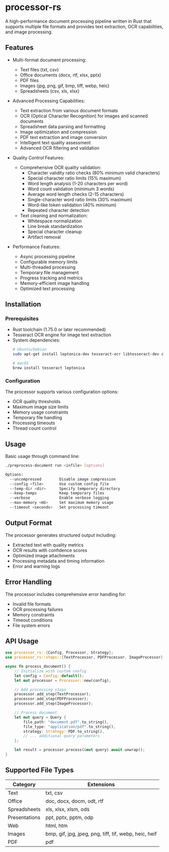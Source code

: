 # processor-rs

A high-performance document processing pipeline written in Rust that supports multiple file formats and provides text extraction, OCR capabilities, and image processing.

## Features

- Multi-format document processing:
  - Text files (txt, csv)
  - Office documents (docx, rtf, xlsx, pptx)
  - PDF files
  - Images (jpg, png, gif, bmp, tiff, webp, heic)
  - Spreadsheets (csv, xls, xlsx)

- Advanced Processing Capabilities:
  - Text extraction from various document formats
  - OCR (Optical Character Recognition) for images and scanned documents
  - Spreadsheet data parsing and formatting
  - Image optimization and compression
  - PDF text extraction and image conversion
  - Intelligent text quality assessment
  - Advanced OCR filtering and validation

- Quality Control Features:
  - Comprehensive OCR quality validation:
    - Character validity ratio checks (80% minimum valid characters)
    - Special character ratio limits (15% maximum)
    - Word length analysis (1-20 characters per word)
    - Word count validation (minimum 3 words)
    - Average word length checks (2-15 characters)
    - Single-character word ratio limits (30% maximum)
    - Word-like token validation (40% minimum)
    - Repeated character detection
  - Text cleaning and normalization:
    - Whitespace normalization
    - Line break standardization
    - Special character cleanup
    - Artifact removal

- Performance Features:
  - Async processing pipeline
  - Configurable memory limits
  - Multi-threaded processing
  - Temporary file management
  - Progress tracking and metrics
  - Memory-efficient image handling
  - Optimized text processing

## Installation

### Prerequisites

- Rust toolchain (1.75.0 or later recommended)
- Tesseract OCR engine for image text extraction
- System dependencies:
  ```bash
  # Ubuntu/Debian
  sudo apt-get install leptonica-dev tesseract-ocr libtesseract-dev clang

  # macOS
  brew install tesseract leptonica
  ```

### Configuration

The processor supports various configuration options:
- OCR quality thresholds
- Maximum image size limits
- Memory usage constraints
- Temporary file handling
- Processing timeouts
- Thread count control

## Usage

Basic usage through command line:
```bash
./preprocess-document run <infile> [options]

Options:
  --uncompressed        Disable image compression
  --config <file>       Use custom config file
  --temp-dir <dir>      Specify temporary directory
  --keep-temps          Keep temporary files
  --verbose             Enable verbose logging
  --max-memory <mb>     Set maximum memory usage
  --timeout <seconds>   Set processing timeout
```

## Output Format

The processor generates structured output including:
- Extracted text with quality metrics
- OCR results with confidence scores
- Optimized image attachments
- Processing metadata and timing information
- Error and warning logs

## Error Handling

The processor includes comprehensive error handling for:
- Invalid file formats
- OCR processing failures
- Memory constraints
- Timeout conditions
- File system errors

## API Usage

```rust
use processor_rs::{Config, Processor, Strategy};
use processor_rs::steps::{TextProcessor, PDFProcessor, ImageProcessor};

async fn process_document() {
    // Initialize with custom config
    let config = Config::default();
    let mut processor = Processor::new(config);

    // Add processing steps
    processor.add_step(TextProcessor);
    processor.add_step(PDFProcessor);
    processor.add_step(ImageProcessor);

    // Process document
    let mut query = Query {
        file_path: "document.pdf".to_string(),
        file_type: "application/pdf".to_string(),
        strategy: Strategy::PDF.to_string(),
        // ... additional query parameters
    };

    let result = processor.process(&mut query).await.unwrap();
}
```

## Supported File Types

| Category | Extensions |
|----------|------------|
| Text | txt, csv |
| Office | doc, docx, docm, odt, rtf |
| Spreadsheets | xls, xlsx, xlsm, ods |
| Presentations | ppt, pptx, pptm, odp |
| Web | html, htm |
| Images | bmp, gif, jpg, jpeg, png, tiff, tif, webp, heic, heif |
| PDF | pdf |

